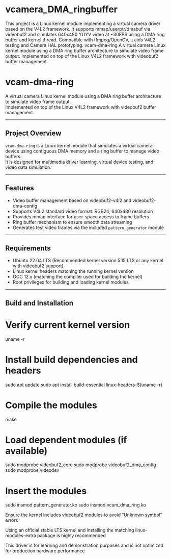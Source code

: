 # vcamera_DMA_ringbuffer
This project is a Linux kernel module implementing a virtual camera driver based on the V4L2 framework. It supports mmap/userptr/dmabuf via videobuf2 and simulates 640x480 YUYV video at ~30FPS using a DMA ring buffer and kernel thread. Compatible with ffmpeg/OpenCV, it aids V4L2 testing and Camera HAL prototyping.
vcam-dma-ring
A virtual camera Linux kernel module using a DMA ring buffer architecture to simulate video frame output.
Implemented on top of the Linux V4L2 framework with videobuf2 buffer management.

# vcam-dma-ring

A virtual camera Linux kernel module using a DMA ring buffer architecture to simulate video frame output.  
Implemented on top of the Linux V4L2 framework with videobuf2 buffer management.

---

## Project Overview

`vcam-dma-ring` is a Linux kernel module that simulates a virtual camera device using contiguous DMA memory and a ring buffer to manage video buffers.  
It is designed for multimedia driver learning, virtual device testing, and video data simulation.

---

## Features

- Video buffer management based on videobuf2-v4l2 and videobuf2-dma-contig
- Supports V4L2 standard video format: RGB24, 640x480 resolution
- Provides mmap interface for user-space access to frame buffers
- Ring buffer mechanism to ensure smooth data streaming
- Generates test video frames via the included `pattern_generator` module

---

## Requirements

- Ubuntu 22.04 LTS (Recommended kernel version 5.15 LTS or any kernel with videobuf2 support)
- Linux kernel headers matching the running kernel version
- GCC 12.x (matching the compiler used for building the kernel)
- Root privileges for building and loading kernel modules

---

## Build and Installation


# Verify current kernel version
uname -r

# Install build dependencies and headers
sudo apt update
sudo apt install build-essential linux-headers-$(uname -r)

# Compile the modules
make

# Load dependent modules (if available)
sudo modprobe videobuf2_core
sudo modprobe videobuf2_dma_contig
sudo modprobe videodev

# Insert the modules
sudo insmod pattern_generator.ko
sudo insmod vcam_dma_ring.ko

Ensure the kernel includes videobuf2 modules to avoid “Unknown symbol” errors

Using an official stable LTS kernel and installing the matching linux-modules-extra package is highly recommended

This driver is for learning and demonstration purposes and is not optimized for production hardware performance
